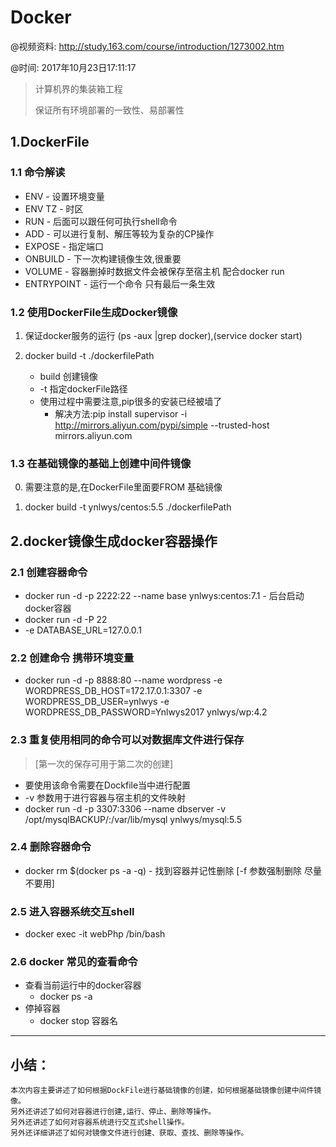 # Docker
@视频资料: http://study.163.com/course/introduction/1273002.htm

@时间: 2017年10月23日17:11:17



> 计算机界的集装箱工程
> 
> 保证所有环境部署的一致性、易部署性

   
   
## 1.DockerFile 


### 1.1 命令解读
   * ENV - 设置环境变量
   * ENV TZ - 时区
   * RUN - 后面可以跟任何可执行shell命令
   * ADD - 可以进行复制、解压等较为复杂的CP操作
   * EXPOSE - 指定端口
   * ONBUILD - 下一次构建镜像生效,很重要
   * VOLUME - 容器删掉时数据文件会被保存至宿主机 配合docker run 
   * ENTRYPOINT - 运行一个命令 只有最后一条生效
    
    
### 1.2 使用DockerFile生成Docker镜像

   1. 保证docker服务的运行 (ps -aux |grep docker),(service docker start)
   
   2. docker build -t ./dockerfilePath
        * build 创建镜像
        * -t 指定dockerFile路径
        * 使用过程中需要注意,pip很多的安装已经被墙了
            * 解决方法:pip install supervisor -i http://mirrors.aliyun.com/pypi/simple --trusted-host mirrors.aliyun.com

### 1.3 在基础镜像的基础上创建中间件镜像
   0. 需要注意的是,在DockerFile里面要FROM 基础镜像
    
   1. docker build -t ynlwys/centos:5.5 ./dockerfilePath
       
   
## 2.docker镜像生成docker容器操作 

### 2.1 创建容器命令
     
   * docker run -d -p 2222:22 --name base ynlwys:centos:7.1 - 后台启动docker容器
   * docker run -d -P 22
   * -e DATABASE_URL=127.0.0.1
   
### 2.2 创建命令 携带环境变量
  
   * docker run -d -p 8888:80 --name wordpress -e WORDPRESS_DB_HOST=172.17.0.1:3307 -e WORDPRESS_DB_USER=ynlwys -e WORDPRESS_DB_PASSWORD=Ynlwys2017  ynlwys/wp:4.2

### 2.3 重复使用相同的命令可以对数据库文件进行保存

   > [第一次的保存可用于第二次的创建]
    
   * 要使用该命令需要在Dockfile当中进行配置
   * -v 参数用于进行容器与宿主机的文件映射
   * docker run -d -p 3307:3306 --name dbserver -v /opt/mysqlBACKUP/:/var/lib/mysql ynlwys/mysql:5.5
   
### 2.4 删除容器命令
    
   * docker rm $(docker ps -a -q) - 找到容器并记性删除 [-f 参数强制删除 尽量不要用]

### 2.5 进入容器系统交互shell
   
   * docker exec -it webPhp /bin/bash
   
### 2.6 docker 常见的查看命令
    
   * 查看当前运行中的docker容器
        * docker ps -a
   * 停掉容器
        * docker stop 容器名



-----------------------


## 小结：
    本次内容主要讲述了如何根据DockFile进行基础镜像的创建，如何根据基础镜像创建中间件镜像。
    另外还讲述了如何对容器进行创建,运行、停止、删除等操作。
    另外还讲述了如何对容器系统进行交互式shell操作。
    另外还详细讲述了如何对镜像文件进行创建、获取、查找、删除等操作。

